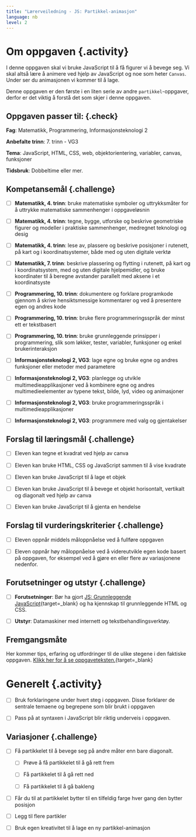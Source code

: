 ```yaml
---
title: "Lærerveiledning - JS: Partikkel-animasjon"
language: nb
level: 2
---
```



# Om oppgaven {.activity}

I denne oppgaven skal vi bruke JavaScript til å få figurer vi å bevege seg. Vi
skal altså lære å animere ved hjelp av JavaScript og noe som heter `Canvas`.
Under ser du animasjonen vi kommer til å lage.

Denne oppgaven er den første i en liten serie av andre `partikkel`-oppgaver,
derfor er det viktig å forstå det som skjer i denne oppgaven.

## Oppgaven passer til: {.check}

 __Fag__: Matematikk, Programmering, Informasjonsteknologi 2

__Anbefalte trinn__: 7. trinn - VG3

__Tema__: JavaScript, HTML, CSS, web, objektorientering, variabler, canvas,
funksjoner

__Tidsbruk__: Dobbeltime eller mer.

## Kompetansemål {.challenge}

- [ ] __Matematikk, 4. trinn__: bruke matematiske symboler og uttrykksmåter for
       å uttrykke matematiske sammenhenger i oppgaveløsnin

- [ ] __Matematikk, 4. trinn__: tegne, bygge, utforske og beskrive geometriske
      figurer og modeller i praktiske sammenhenger, medregnet teknologi og desig

- [ ] __Matematikk, 4. trinn__: lese av, plassere og beskrive posisjoner i
      rutenett, på kart og i koordinatsystemer, både med og uten digitale verktø

- [ ] __Matematikk, 7. trinn__: beskrive plassering og flytting i rutenett, på
      kart og i koordinatsystem, med og uten digitale hjelpemidler, og bruke
      koordinater til å beregne avstander parallelt med aksene i et
      koordinatsyste

- [ ] __Programmering, 10. trinn__: dokumentere og forklare programkode gjennom
      å skrive hensiktsmessige kommentarer og ved å presentere egen og andres
      kode

- [ ] __Programmering, 10. trinn__: bruke flere programmeringsspråk der minst
      ett er tekstbasert

- [ ] __Programmering, 10. trinn__: bruke grunnleggende prinsipper i
      programmering, slik som løkker, tester, variabler, funksjoner og enkel
      brukerinteraksjon

- [ ] __Informasjonsteknologi 2, VG3__: lage egne og bruke egne og andres
      funksjoner eller metoder med parametere

- [ ] __Informasjonsteknologi 2, VG3__: planlegge og utvikle
      multimedieapplikasjoner ved å kombinere egne og andres multimedieelementer
      av typene tekst, bilde, lyd, video og animasjoner

- [ ] __Informasjonsteknologi 2, VG3__: bruke programmeringsspråk i
      multimedieapplikasjoner

- [ ] __Informasjonsteknologi 2, VG3__: programmere med valg og gjentakelser

## Forslag til læringsmål {.challenge}

- [ ] Eleven kan tegne et kvadrat ved hjelp av canva

- [ ] Eleven kan bruke HTML, CSS og JavaScript sammen til å vise kvadrate

- [ ] Eleven kan bruke JavaScript til å lage et objek

- [ ] Eleven kan bruke JavaScript til å bevege et objekt horisontalt, vertikalt
      og diagonalt ved hjelp av canva

- [ ] Eleven kan bruke JavaScript til å gjenta en hendelse

## Forslag til vurderingskriterier {.challenge}

- [ ] Eleven oppnår middels måloppnåelse ved å fullføre oppgaven

- [ ] Eleven oppnår høy måloppnåelse ved å videreutvikle egen kode basert på
      oppgaven, for eksempel ved å gjøre en eller flere av variasjonene
      nedenfor.

## Forutsetninger og utstyr {.challenge}

- [ ] __Forutsetninger__: Bør ha gjort [JS: Grunnleggende
       JavaScript](../grunnleggende_js/grunnleggende_js.html){target=_blank} og
       ha kjennskap til grunnleggende HTML og CSS.

- [ ] __Utstyr__: Datamaskiner med internett og tekstbehandlingsverktøy.

## Fremgangsmåte

Her kommer tips, erfaring og utfordringer til de ulike stegene i den faktiske
oppgaven. [Klikk her for å se
oppgaveteksten.](../partikkel_animasjon/partikkel_animasjon.html){target=_blank}


# Generelt  {.activity}

- [ ] Bruk forklaringene under hvert steg i oppgaven. Disse forklarer de
       sentrale temaene og begrepene som blir brukt i oppgaven

- [ ] Pass på at syntaxen i JavaScript blir riktig underveis i oppgaven.

## Variasjoner {.challenge}

- [ ] Få partikkelet til å bevege seg på andre måter enn bare diagonalt.

  - [ ] Prøve å få partikkelet til å gå rett frem

  - [ ] Få partikkelet til å gå rett ned

  - [ ] Få partikkelet til å gå bakleng

- [ ] Får du til at partikkelet bytter til en tilfeldig farge hver gang den
      bytter posisjon

- [ ] Legg til flere partikler

- [ ] Bruk egen kreativitet til å lage en ny partikkel-animasjon
